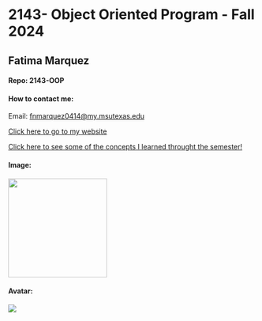 # 2143- Object Oriented Program - Fall 2024
## Fatima Marquez
#### Repo: 2143-OOP
#### How to contact me:
Email: fnmarquez0414@my.msutexas.edu

[Click here to go to my website](https://fatimamarq14.github.io/myPortfolio/)

[Click here to see some of the concepts I learned throught the semester!](https://github.com/FatimaMarq14/2143-OOP/wiki)


#### Image:
<img src="https://images2.imgbox.com/45/a6/gkic7bME_o.jpg" width="200">

#### Avatar:
<img src = "https://github.com/FatimaMarq14/4443-MobileApps/assets/123118716/50bd1f63-eb6a-4e6d-a5a2-fc1c3565e908">
